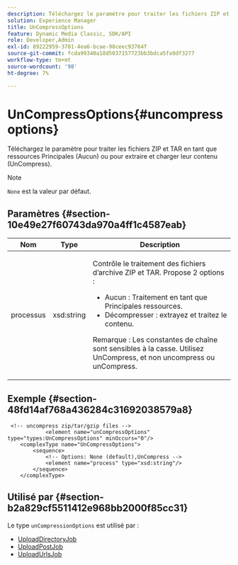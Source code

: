 ```yaml
---
description: Téléchargez le paramètre pour traiter les fichiers ZIP et TAR en tant que ressources Principales (Aucun) ou pour extraire et charger leur contenu (UnCompress).
solution: Experience Manager
title: UnCompressOptions
feature: Dynamic Media Classic, SDK/API
role: Developer,Admin
exl-id: 89222959-3701-4ea6-bcae-98ceec93764f
source-git-commit: fcda99340a18d5037157723bb3bdca5fa9df3277
workflow-type: tm+mt
source-wordcount: '98'
ht-degree: 7%

---
```


# UnCompressOptions{#uncompressoptions}

Téléchargez le paramètre pour traiter les fichiers ZIP et TAR en tant que ressources Principales (Aucun) ou pour extraire et charger leur contenu (UnCompress).

>[!NOTE]
>
>`None` est la valeur par défaut.

## Paramètres {#section-10e49e27f60743da970a4ff1c4587eab}

<table id="table_89C2F7CDB24848459E47F1F7F58D91BA"> 
 <thead> 
  <tr> 
   <th colname="col1" class="entry"> Nom </th> 
   <th colname="col2" class="entry"> Type </th> 
   <th colname="col3" class="entry"> Description </th> 
  </tr> 
 </thead>
 <tbody> 
  <tr> 
   <td colname="col1"> <span class="codeph"> <span class="varname"> processus</span> </span> </td> 
   <td colname="col2"> <span class="codeph"> xsd:string</span> </td> 
   <td colname="col3"> <p>Contrôle le traitement des fichiers d’archive ZIP et TAR. Propose 2 options : 
     <ul id="ul_F34E2F3B9B74450CA7E76BD9FD7137C2">
      <li id="li_E982468ED814446593B0C0A3F3D729FB"><span class="codeph"> Aucun : </span> Traitement en tant que Principales ressources. </li>
      <li id="li_4A45DA99592B4EF7A1FE0A946A835104"><span class="codeph"> Décompresser : </span> extrayez et traitez le contenu. </li>
     </ul><p>Remarque : Les constantes de chaîne sont sensibles à la casse. Utilisez <span class="codeph"> UnCompress</span>, et non <span class="codeph"> uncompress</span> ou <span class="codeph"> unCompress</span>. </p></p> </td> 
  </tr> 
 </tbody> 
</table>

## Exemple {#section-48fd14af768a436284c31692038579a8}

```
 <!-- uncompress zip/tar/gzip files -->
            <element name="unCompressOptions" type="types:UnCompressOptions" minOccurs="0"/>
    <complexType name="UnCompressOptions">
        <sequence>
            <!-- Options: None (default),UnCompress -->
            <element name="process" type="xsd:string"/>
        </sequence>
    </complexType>
```

## Utilisé par {#section-b2a829cf5511412e968bb2000f85cc31}

Le type `unCompressionOptions` est utilisé par :

* [UploadDirectoryJob](../../types/c-data-types/r-upload-directory-job.md#reference-e707ebf53b074c49ad983d1886e0bbb6)
* [UploadPostJob](../../types/c-data-types/r-upload-post-job.md#reference-bca2339b593f4637a687c33937215ef4)
* [UploadUrlsJob](../../types/c-data-types/r-upload-urls-job.md#reference-8e9bc895268c4321b233dbeadc990398)
